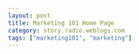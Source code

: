 ```yaml
---
layout: post
title: Marketing 101 Home Page
category: story.radio.weblogs.com
tags: ["marketing101", "marketing"]
---
```

<head>
<meta http-equiv="Content-Type" content="text/html; charset=UTF-8">
    <meta http-equiv="Expires" content="Mon, 01 Jan 1990 01:00:00 GMT">
    <title>Marketing 101 Home Page</title>
    <style type="text/css">
      body {
        margin-top: 0px;
        margin-left: 0px;
        margin-right: 0px;
        margin-bottom: 0px;
        }

      body, td, p {
        font-family: verdana, sans-serif;
        font-size: 90%;
        }

      h2 { 
        font-family: Verdana, Arial, Helvetica, sans-serif; font-size: 24px; font-weight: bold
        }
      .header {
        font-family: Verdana, Arial, Helvetica, sans-serif; font-size: 40px; font-weight: bold
        }
      .realsmall {
        font-family: Verdana, Arial, Helvetica, sans-serif; font-size: 9px;
        }
      .small {
        font-family: Verdana, Arial, Helvetica, sans-serif; font-size: 10px;
        }
      </style>
    </head>

| 

 |

| ![](http://radio.weblogs.com/0103807/images/trans60x60.gif)  
 | Last updated: 6/16/2002; 10:21:43 AM  
 | ![](http://radio.weblogs.com/0103807/images/trans60x60.gif) |

| ![](http://radio.weblogs.com/0103807/images/trans60x1.gif)  
 | 

<font size="+3"><b><a href="http://radio.weblogs.com/0103807/" style="color:black; text-decoration:none">The FuzzyBlog!</a></b></font>  
_Marketing 101. Consulting 101. PHP Consulting. Random geeky stuff. I Blog Therefore I Am._

<font size="+1"><b>Marketing 101 Home Page</b></font>

If you want to be alerted via email when I issue these (normally) weekly summaries, sign up at [http://www.fuzzygroup.com/marketing101/](http://www.fuzzygroup.com/marketing101/).&nbsp; No, I don't spam you but you probably know that already.

**Bias Disclaimer** : There is a small pitch for my own services near the end of "Selling Services as Products".&nbsp; Feel free to ignore or not.

- Marketing 101 
  - ![](http://www.fuzzygroup.com/images/new.gif)[Selling Services as Products](http://scott.blogs.at/stories/2002/05/30/marketing101SellingServicesAsIfTheyWereProducts.html)
  - ![](http://www.fuzzygroup.com/images/new.gif)[A Text Book Example of How to Handle a Difficult Sales Call](http://scott.blogs.at/stories/2002/05/30/marketing101HowToHandleADifficultSalesCallPerfectly.html)
  - ![](http://www.fuzzygroup.com/images/new.gif)[Where Silly Product Names Come From or Your Worst Nightmares Confirmed](http://radio.weblogs.com/0103807/stories/2002/05/29/marketing101WhereSillyProductNamesComeFromOrYourWorstNightmaresConfirmed.html)
  - ![](http://www.fuzzygroup.com/images/new.gif)[How Do I Get People to Change Platforms - Part 2?](http://radio.weblogs.com/0103807/stories/2002/05/28/marketing101HowDoIGetPeopleToChangePlatformsPart2.html)
  - ![](http://www.fuzzygroup.com/images/new.gif)[How Do I Get People to Change Platforms?](http://radio.weblogs.com/0103807/stories/2002/05/28/marketing101HowDoIGetPeopleToChangePlatforms.html)
  - ![](http://www.fuzzygroup.com/images/new.gif)[How Do I Get Started Doing Market Research?](http://radio.weblogs.com/0103807/stories/2002/05/28/marketing101HowDoIGetStartedDoingMarketResearch.html)
  - ![](http://www.fuzzygroup.com/images/new.gif)[When Your Market Gets Commoditized](http://radio.weblogs.com/0103807/stories/2002/05/16/marketing101WhenYourMarketGetsCommoditized.html)
  - [Why People Don't Register Software](http://radio.weblogs.com/0103807/stories/2002/05/05/marketing101WhyPeopleDontRegisterSoftware.html)
  - [Who Do I Contact for a Strategic Parternship](http://radio.weblogs.com/0103807/stories/2002/05/09/marketing101WhoDoIContactForAStrategicPartnership.html)
  - [Leveraging Your Email and Common Email Mistakes](http://radio.weblogs.com/0103807/stories/2002/05/11/marketing101LeveragingYourEmailAndCommonEmailMistakes.html)
  - [It's All About Trust](http://radio.weblogs.com/0103807/stories/2002/05/06/marketing101ItsAllAboutTrust.html)
  - [Marketing Yourself as a Consultant Part 1](http://www.fuzzygroup.com/writing/marketing_yourself_as_a_consultant_part01.htm)
  - [Marketing Software as a Small Company](http://www.fuzzygroup.com/writing/marketingsoftwarewhensmall.htm)
  - [Searching in E-Commerce Sites](http://www.fuzzygroup.com/writing/ecommercesearching.htm)
- Consulting 101 
  - ![](http://www.fuzzygroup.com/images/new.gif)[Hardware for Consultants: Laptop versus Desktop](http://scott.blogs.at/stories/2002/06/06/consulting101ComputersForConsultantsLaptopVersusDesktopRevisited.html)
  - 
  - ![](http://www.fuzzygroup.com/images/new.gif)[Selling Services as Products](http://scott.blogs.at/stories/2002/05/30/marketing101SellingServicesAsIfTheyWereProducts.html)
  - ![](http://www.fuzzygroup.com/images/new.gif)[So You Want to Hire a Consultant, Do You?](http://radio.weblogs.com/0103807/stories/2002/05/28/consulting101SoYouWantToHireAConsultantDoYou.html)
  - ![](http://www.fuzzygroup.com/images/new.gif)[Do My Clients Really Need a T1?](http://radio.weblogs.com/0103807/stories/2002/05/28/consulting101DoMyClientsReallyNeedAT1.html)
  - ![](http://www.fuzzygroup.com/images/new.gif)[Researching a New Client or Do I Really Want to Do Business with these Hosers?](http://radio.weblogs.com/0103807/stories/2002/05/19/consulting101ResearchingANewClientOrDoIWantToDoBusinessWithTheseHosers.html)
  - [Successful Consulting: It's All About Professionalism](http://radio.weblogs.com/0103807/stories/2002/05/13/successfulConsultingItsAllAboutProfessionalism.html)
  - [Consulting 101: Replacing Your Previous Income or How Many Proposals Do I need to Write?](http://radio.weblogs.com/0103807/stories/2002/05/11/consulting101ReplacingYourPreviousIncomeOrHowManyProposalsDoINeedToWrite.html)
  - [Consulting 101: Building a Pipeline](http://radio.weblogs.com/0103807/stories/2002/05/11/consulting101BuildingAPipeline.html) 
- Business 101 
  - [A New Business Model for Add On Software](http://radio.weblogs.com/0103807/stories/2002/05/08/aNewSoftwareBusinessModelForScriptingStuff.html)
  - [Dealing with "BlogFlame"](http://www.fuzzygroup.com/writing/blogging_dealing_with_flame.htm)
  - Analysis: Making More Money 
    - [How Microsoft Could Make More Money from the Browser](http://www.fuzzygroup.com/writing/howmicrosoftcouldmakemoneyfromthebrowser.htm)
    - [A Letter to LimeWire](http://www.fuzzygroup.com/writing/marketing101_case_study_limewire.htm)
    - [A Letter to Trillian](http://www.fuzzygroup.com/writing/marketing101_case_study_trillian.htm)
  - Example Business Plans 
    - [EmployeeSharing.com](http://www.fuzzygroup.com/writing/employeesharingbusinessplanv5.htm)
    - [ArchiveWare](http://www.fuzzygroup.com/sjohnson/businessplans/archivewarebusinessplan.htm)
  - Old But Still Relevant (these are dated): 
    - [Top 10 Mistakes in Internet Commerce Vol 1](http://www.fuzzygroup.com/writing/toptenvol1/index.htm)
    - [Top 10 Mistakes in Internet Commerce Vol 2](http://www.fuzzygroup.com/writing/toptenvol2/index.htm)

  
  

<script language="JavaScript" type="text/javascript"><!--
	var imageUrl = "http://subhonker6.userland.com/weblogStats/count.gif";
	var imageTag = "<img src=\"" + imageUrl + "?group=radio1&usernum=103807&referer=" + escape (document.referrer) + "\" height=\"1\" width=\"1\">";
	document.write (imageTag);
	//--></script>

 | ![](http://radio.weblogs.com/0103807/images/trans60x1.gif)  
 |
| ![](http://radio.weblogs.com/0103807/images/trans60x60.gif)  
 | Copyright 2002 © The FuzzyStuff  
 | ![](http://radio.weblogs.com/0103807/images/trans60x60.gif)  
 |

